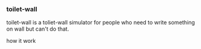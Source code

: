 ### toilet-wall
toilet-wall is a toliet-wall simulator for people who need to write something on wall but can't do that.

how it work 


